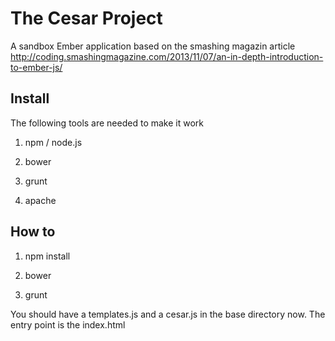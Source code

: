 # The Cesar Project

A sandbox Ember application based on the smashing magazin article http://coding.smashingmagazine.com/2013/11/07/an-in-depth-introduction-to-ember-js/

## Install

The following tools are needed to make it work

1. npm / node.js

2. bower

3. grunt

4. apache

## How to

1. npm install

2. bower

3. grunt

You should have a templates.js and a cesar.js in the base directory now. The entry point is the index.html
